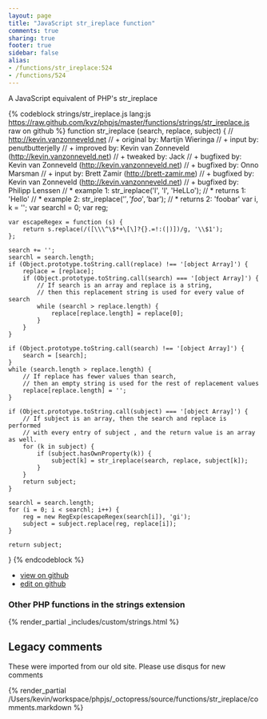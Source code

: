 ```yaml
---
layout: page
title: "JavaScript str_ireplace function"
comments: true
sharing: true
footer: true
sidebar: false
alias:
- /functions/str_ireplace:524
- /functions/524
---
```

<!-- Generated by Rakefile:build -->
A JavaScript equivalent of PHP's str_ireplace

{% codeblock strings/str_ireplace.js lang:js https://raw.github.com/kvz/phpjs/master/functions/strings/str_ireplace.js raw on github %}
function str_ireplace (search, replace, subject) {
    // http://kevin.vanzonneveld.net
    // +   original by: Martijn Wieringa
    // +      input by: penutbutterjelly
    // +   improved by: Kevin van Zonneveld (http://kevin.vanzonneveld.net)
    // +    tweaked by: Jack
    // +   bugfixed by: Kevin van Zonneveld (http://kevin.vanzonneveld.net)
    // +   bugfixed by: Onno Marsman
    // +      input by: Brett Zamir (http://brett-zamir.me)
    // +   bugfixed by: Kevin van Zonneveld (http://kevin.vanzonneveld.net)
    // +   bugfixed by: Philipp Lenssen
    // *     example 1: str_ireplace('l', 'l', 'HeLLo');
    // *     returns 1: 'Hello'
    // *     example 2: str_ireplace('$', 'foo', '$bar');
    // *     returns 2: 'foobar'
    var i, k = '';
    var searchl = 0;
    var reg;

    var escapeRegex = function (s) {
        return s.replace(/([\\\^\$*+\[\]?{}.=!:(|)])/g, '\\$1');
    };

    search += '';
    searchl = search.length;
    if (Object.prototype.toString.call(replace) !== '[object Array]') {
        replace = [replace];
        if (Object.prototype.toString.call(search) === '[object Array]') {
            // If search is an array and replace is a string,
            // then this replacement string is used for every value of search
            while (searchl > replace.length) {
                replace[replace.length] = replace[0];
            }
        }
    }

    if (Object.prototype.toString.call(search) !== '[object Array]') {
        search = [search];
    }
    while (search.length > replace.length) {
        // If replace has fewer values than search,
        // then an empty string is used for the rest of replacement values
        replace[replace.length] = '';
    }

    if (Object.prototype.toString.call(subject) === '[object Array]') {
        // If subject is an array, then the search and replace is performed
        // with every entry of subject , and the return value is an array as well.
        for (k in subject) {
            if (subject.hasOwnProperty(k)) {
                subject[k] = str_ireplace(search, replace, subject[k]);
            }
        }
        return subject;
    }

    searchl = search.length;
    for (i = 0; i < searchl; i++) {
        reg = new RegExp(escapeRegex(search[i]), 'gi');
        subject = subject.replace(reg, replace[i]);
    }

    return subject;
}
{% endcodeblock %}

 - [view on github](https://github.com/kvz/phpjs/blob/master/functions/strings/str_ireplace.js)
 - [edit on github](https://github.com/kvz/phpjs/edit/master/functions/strings/str_ireplace.js)

### Other PHP functions in the strings extension
{% render_partial _includes/custom/strings.html %}
## Legacy comments
These were imported from our old site. Please use disqus for new comments
<div style="overflow-y: scroll; height: 500px;">
{% render_partial /Users/kevin/workspace/phpjs/_octopress/source/functions/str_ireplace/comments.markdown %}
</div>
